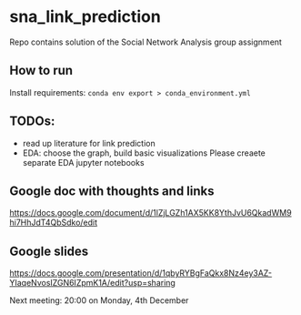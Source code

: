 # sna_link_prediction
Repo contains solution of the Social Network Analysis group assignment

## How to run
Install requirements: `conda env export > conda_environment.yml`

## TODOs:
* read up literature for link prediction
* EDA: choose the graph, build basic visualizations
Please creaete separate EDA jupyter notebooks

## Google doc with thoughts and links
https://docs.google.com/document/d/1lZjLGZh1AX5KK8YthJvU6QkadWM9hi7HhJdT4QbSdko/edit

## Google slides
https://docs.google.com/presentation/d/1qbyRYBgFaQkx8Nz4ey3AZ-YIaqeNvosIZGN6IZpmK1A/edit?usp=sharing

Next meeting: 20:00 on Monday, 4th December
